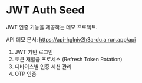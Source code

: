# JWT Auth Seed

JWT 인증 기능을 제공하는 데모 프로젝트.

API 데모 문서: https://api-hglniv2h3a-du.a.run.app/api

1. JWT 기반 로그인
2. 토큰 재발급 프로세스 (Refresh Token Rotation)
3. 디바이스별 인증 세션 관리
4. OTP 인증
